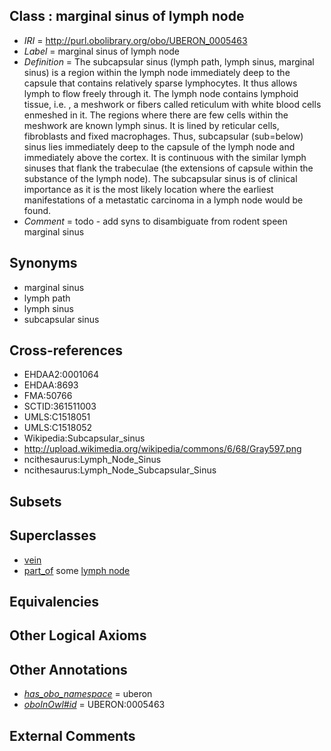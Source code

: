 
## Class : marginal sinus of lymph node

 * *IRI* = http://purl.obolibrary.org/obo/UBERON_0005463
 * *Label* = marginal sinus of lymph node
 * *Definition* = The subcapsular sinus (lymph path, lymph sinus, marginal sinus) is a region within the lymph node immediately deep to the capsule that contains relatively sparse lymphocytes. It thus allows lymph to flow freely through it. The lymph node contains lymphoid tissue, i.e. , a meshwork or fibers called reticulum with white blood cells enmeshed in it. The regions where there are few cells within the meshwork are known lymph sinus. It is lined by reticular cells, fibroblasts and fixed macrophages. Thus, subcapsular (sub=below) sinus lies immediately deep to the capsule of the lymph node and immediately above the cortex. It is continuous with the similar lymph sinuses that flank the trabeculae (the extensions of capsule within the substance of the lymph node). The subcapsular sinus is of clinical importance as it is the most likely location where the earliest manifestations of a metastatic carcinoma in a lymph node would be found.
 * *Comment* = todo - add syns to disambiguate from rodent speen marginal sinus

## Synonyms

 * marginal sinus
 * lymph path
 * lymph sinus
 * subcapsular sinus

## Cross-references

 * EHDAA2:0001064
 * EHDAA:8693
 * FMA:50766
 * SCTID:361511003
 * UMLS:C1518051
 * UMLS:C1518052
 * Wikipedia:Subcapsular_sinus
 * http://upload.wikimedia.org/wikipedia/commons/6/68/Gray597.png
 * ncithesaurus:Lymph_Node_Sinus
 * ncithesaurus:Lymph_Node_Subcapsular_Sinus

## Subsets


## Superclasses

 * [vein](../../UBERON/38/UBERON_0001638.md)
 * [part_of](../../BFO/50/BFO_0000050.md) some [lymph node](../../UBERON/29/UBERON_0000029.md)

## Equivalencies


## Other Logical Axioms


## Other Annotations

 * *[has_obo_namespace](../../ce/oboInOwl#hasOBONamespace.md)* = uberon
 * *[oboInOwl#id](../../id/oboInOwl#id.md)* = UBERON:0005463

## External Comments

